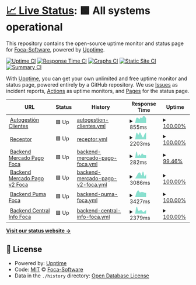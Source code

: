 # [📈 Live Status](https://Foca-Software.github.io/status): <!--live status--> **🟩 All systems operational**

This repository contains the open-source uptime monitor and status page for [Foca-Software](https://Foca-Software.github.io/status), powered by [Upptime](https://github.com/upptime/upptime).

[![Uptime CI](https://github.com/Foca-Software/status/workflows/Uptime%20CI/badge.svg)](https://github.com/Foca-Software/status/actions?query=workflow%3A%22Uptime+CI%22)
[![Response Time CI](https://github.com/Foca-Software/status/workflows/Response%20Time%20CI/badge.svg)](https://github.com/Foca-Software/status/actions?query=workflow%3A%22Response+Time+CI%22)
[![Graphs CI](https://github.com/Foca-Software/status/workflows/Graphs%20CI/badge.svg)](https://github.com/Foca-Software/status/actions?query=workflow%3A%22Graphs+CI%22)
[![Static Site CI](https://github.com/Foca-Software/status/workflows/Static%20Site%20CI/badge.svg)](https://github.com/Foca-Software/status/actions?query=workflow%3A%22Static+Site+CI%22)
[![Summary CI](https://github.com/Foca-Software/status/workflows/Summary%20CI/badge.svg)](https://github.com/Foca-Software/status/actions?query=workflow%3A%22Summary+CI%22)

With [Upptime](https://upptime.js.org), you can get your own unlimited and free uptime monitor and status page, powered entirely by a GitHub repository. We use [Issues](https://github.com/Foca-Software/status/issues) as incident reports, [Actions](https://github.com/Foca-Software/status/actions) as uptime monitors, and [Pages](https://Foca-Software.github.io/status) for the status page.

<!--start: status pages-->
<!-- This summary is generated by Upptime (https://github.com/upptime/upptime) -->
<!-- Do not edit this manually, your changes will be overwritten -->
<!-- prettier-ignore -->
| URL | Status | History | Response Time | Uptime |
| --- | ------ | ------- | ------------- | ------ |
| <img alt="" src="https://icons.duckduckgo.com/ip3/sacautogestion.focasoftware.com.ico" height="13"> [Autogestión Clientes](https://sacautogestion.focasoftware.com/index) | 🟩 Up | [autogestion-clientes.yml](https://github.com/Foca-Software/status/commits/HEAD/history/autogestion-clientes.yml) | <details><summary><img alt="Response time graph" src="./graphs/autogestion-clientes/response-time-week.png" height="20"> 855ms</summary><br><a href="https://status.focasoftware.com/history/autogestion-clientes"><img alt="Response time 1002" src="https://img.shields.io/endpoint?url=https%3A%2F%2Fraw.githubusercontent.com%2FFoca-Software%2Fstatus%2FHEAD%2Fapi%2Fautogestion-clientes%2Fresponse-time.json"></a><br><a href="https://status.focasoftware.com/history/autogestion-clientes"><img alt="24-hour response time 857" src="https://img.shields.io/endpoint?url=https%3A%2F%2Fraw.githubusercontent.com%2FFoca-Software%2Fstatus%2FHEAD%2Fapi%2Fautogestion-clientes%2Fresponse-time-day.json"></a><br><a href="https://status.focasoftware.com/history/autogestion-clientes"><img alt="7-day response time 855" src="https://img.shields.io/endpoint?url=https%3A%2F%2Fraw.githubusercontent.com%2FFoca-Software%2Fstatus%2FHEAD%2Fapi%2Fautogestion-clientes%2Fresponse-time-week.json"></a><br><a href="https://status.focasoftware.com/history/autogestion-clientes"><img alt="30-day response time 821" src="https://img.shields.io/endpoint?url=https%3A%2F%2Fraw.githubusercontent.com%2FFoca-Software%2Fstatus%2FHEAD%2Fapi%2Fautogestion-clientes%2Fresponse-time-month.json"></a><br><a href="https://status.focasoftware.com/history/autogestion-clientes"><img alt="1-year response time 874" src="https://img.shields.io/endpoint?url=https%3A%2F%2Fraw.githubusercontent.com%2FFoca-Software%2Fstatus%2FHEAD%2Fapi%2Fautogestion-clientes%2Fresponse-time-year.json"></a></details> | <details><summary><a href="https://status.focasoftware.com/history/autogestion-clientes">100.00%</a></summary><a href="https://status.focasoftware.com/history/autogestion-clientes"><img alt="All-time uptime 99.49%" src="https://img.shields.io/endpoint?url=https%3A%2F%2Fraw.githubusercontent.com%2FFoca-Software%2Fstatus%2FHEAD%2Fapi%2Fautogestion-clientes%2Fuptime.json"></a><br><a href="https://status.focasoftware.com/history/autogestion-clientes"><img alt="24-hour uptime 100.00%" src="https://img.shields.io/endpoint?url=https%3A%2F%2Fraw.githubusercontent.com%2FFoca-Software%2Fstatus%2FHEAD%2Fapi%2Fautogestion-clientes%2Fuptime-day.json"></a><br><a href="https://status.focasoftware.com/history/autogestion-clientes"><img alt="7-day uptime 100.00%" src="https://img.shields.io/endpoint?url=https%3A%2F%2Fraw.githubusercontent.com%2FFoca-Software%2Fstatus%2FHEAD%2Fapi%2Fautogestion-clientes%2Fuptime-week.json"></a><br><a href="https://status.focasoftware.com/history/autogestion-clientes"><img alt="30-day uptime 99.49%" src="https://img.shields.io/endpoint?url=https%3A%2F%2Fraw.githubusercontent.com%2FFoca-Software%2Fstatus%2FHEAD%2Fapi%2Fautogestion-clientes%2Fuptime-month.json"></a><br><a href="https://status.focasoftware.com/history/autogestion-clientes"><img alt="1-year uptime 98.72%" src="https://img.shields.io/endpoint?url=https%3A%2F%2Fraw.githubusercontent.com%2FFoca-Software%2Fstatus%2FHEAD%2Fapi%2Fautogestion-clientes%2Fuptime-year.json"></a></details>
| <img alt="" src="https://icons.duckduckgo.com/ip3/receptordebocloud.debo-cloud.com.ico" height="13"> [Receptor](https://receptordebocloud.debo-cloud.com/api-recepcion/test) | 🟩 Up | [receptor.yml](https://github.com/Foca-Software/status/commits/HEAD/history/receptor.yml) | <details><summary><img alt="Response time graph" src="./graphs/receptor/response-time-week.png" height="20"> 2203ms</summary><br><a href="https://status.focasoftware.com/history/receptor"><img alt="Response time 793" src="https://img.shields.io/endpoint?url=https%3A%2F%2Fraw.githubusercontent.com%2FFoca-Software%2Fstatus%2FHEAD%2Fapi%2Freceptor%2Fresponse-time.json"></a><br><a href="https://status.focasoftware.com/history/receptor"><img alt="24-hour response time 3440" src="https://img.shields.io/endpoint?url=https%3A%2F%2Fraw.githubusercontent.com%2FFoca-Software%2Fstatus%2FHEAD%2Fapi%2Freceptor%2Fresponse-time-day.json"></a><br><a href="https://status.focasoftware.com/history/receptor"><img alt="7-day response time 2203" src="https://img.shields.io/endpoint?url=https%3A%2F%2Fraw.githubusercontent.com%2FFoca-Software%2Fstatus%2FHEAD%2Fapi%2Freceptor%2Fresponse-time-week.json"></a><br><a href="https://status.focasoftware.com/history/receptor"><img alt="30-day response time 2283" src="https://img.shields.io/endpoint?url=https%3A%2F%2Fraw.githubusercontent.com%2FFoca-Software%2Fstatus%2FHEAD%2Fapi%2Freceptor%2Fresponse-time-month.json"></a><br><a href="https://status.focasoftware.com/history/receptor"><img alt="1-year response time 878" src="https://img.shields.io/endpoint?url=https%3A%2F%2Fraw.githubusercontent.com%2FFoca-Software%2Fstatus%2FHEAD%2Fapi%2Freceptor%2Fresponse-time-year.json"></a></details> | <details><summary><a href="https://status.focasoftware.com/history/receptor">100.00%</a></summary><a href="https://status.focasoftware.com/history/receptor"><img alt="All-time uptime 99.31%" src="https://img.shields.io/endpoint?url=https%3A%2F%2Fraw.githubusercontent.com%2FFoca-Software%2Fstatus%2FHEAD%2Fapi%2Freceptor%2Fuptime.json"></a><br><a href="https://status.focasoftware.com/history/receptor"><img alt="24-hour uptime 100.00%" src="https://img.shields.io/endpoint?url=https%3A%2F%2Fraw.githubusercontent.com%2FFoca-Software%2Fstatus%2FHEAD%2Fapi%2Freceptor%2Fuptime-day.json"></a><br><a href="https://status.focasoftware.com/history/receptor"><img alt="7-day uptime 100.00%" src="https://img.shields.io/endpoint?url=https%3A%2F%2Fraw.githubusercontent.com%2FFoca-Software%2Fstatus%2FHEAD%2Fapi%2Freceptor%2Fuptime-week.json"></a><br><a href="https://status.focasoftware.com/history/receptor"><img alt="30-day uptime 99.64%" src="https://img.shields.io/endpoint?url=https%3A%2F%2Fraw.githubusercontent.com%2FFoca-Software%2Fstatus%2FHEAD%2Fapi%2Freceptor%2Fuptime-month.json"></a><br><a href="https://status.focasoftware.com/history/receptor"><img alt="1-year uptime 99.02%" src="https://img.shields.io/endpoint?url=https%3A%2F%2Fraw.githubusercontent.com%2FFoca-Software%2Fstatus%2FHEAD%2Fapi%2Freceptor%2Fuptime-year.json"></a></details>
| <img alt="" src="https://icons.duckduckgo.com/ip3/mp.focasoftware.com.ico" height="13"> [Backend Mercado Pago Foca](http://mp.focasoftware.com/webservices/testFront) | 🟩 Up | [backend-mercado-pago-foca.yml](https://github.com/Foca-Software/status/commits/HEAD/history/backend-mercado-pago-foca.yml) | <details><summary><img alt="Response time graph" src="./graphs/backend-mercado-pago-foca/response-time-week.png" height="20"> 282ms</summary><br><a href="https://status.focasoftware.com/history/backend-mercado-pago-foca"><img alt="Response time 1673" src="https://img.shields.io/endpoint?url=https%3A%2F%2Fraw.githubusercontent.com%2FFoca-Software%2Fstatus%2FHEAD%2Fapi%2Fbackend-mercado-pago-foca%2Fresponse-time.json"></a><br><a href="https://status.focasoftware.com/history/backend-mercado-pago-foca"><img alt="24-hour response time 285" src="https://img.shields.io/endpoint?url=https%3A%2F%2Fraw.githubusercontent.com%2FFoca-Software%2Fstatus%2FHEAD%2Fapi%2Fbackend-mercado-pago-foca%2Fresponse-time-day.json"></a><br><a href="https://status.focasoftware.com/history/backend-mercado-pago-foca"><img alt="7-day response time 282" src="https://img.shields.io/endpoint?url=https%3A%2F%2Fraw.githubusercontent.com%2FFoca-Software%2Fstatus%2FHEAD%2Fapi%2Fbackend-mercado-pago-foca%2Fresponse-time-week.json"></a><br><a href="https://status.focasoftware.com/history/backend-mercado-pago-foca"><img alt="30-day response time 732" src="https://img.shields.io/endpoint?url=https%3A%2F%2Fraw.githubusercontent.com%2FFoca-Software%2Fstatus%2FHEAD%2Fapi%2Fbackend-mercado-pago-foca%2Fresponse-time-month.json"></a><br><a href="https://status.focasoftware.com/history/backend-mercado-pago-foca"><img alt="1-year response time 1366" src="https://img.shields.io/endpoint?url=https%3A%2F%2Fraw.githubusercontent.com%2FFoca-Software%2Fstatus%2FHEAD%2Fapi%2Fbackend-mercado-pago-foca%2Fresponse-time-year.json"></a></details> | <details><summary><a href="https://status.focasoftware.com/history/backend-mercado-pago-foca">99.46%</a></summary><a href="https://status.focasoftware.com/history/backend-mercado-pago-foca"><img alt="All-time uptime 99.79%" src="https://img.shields.io/endpoint?url=https%3A%2F%2Fraw.githubusercontent.com%2FFoca-Software%2Fstatus%2FHEAD%2Fapi%2Fbackend-mercado-pago-foca%2Fuptime.json"></a><br><a href="https://status.focasoftware.com/history/backend-mercado-pago-foca"><img alt="24-hour uptime 100.00%" src="https://img.shields.io/endpoint?url=https%3A%2F%2Fraw.githubusercontent.com%2FFoca-Software%2Fstatus%2FHEAD%2Fapi%2Fbackend-mercado-pago-foca%2Fuptime-day.json"></a><br><a href="https://status.focasoftware.com/history/backend-mercado-pago-foca"><img alt="7-day uptime 99.46%" src="https://img.shields.io/endpoint?url=https%3A%2F%2Fraw.githubusercontent.com%2FFoca-Software%2Fstatus%2FHEAD%2Fapi%2Fbackend-mercado-pago-foca%2Fuptime-week.json"></a><br><a href="https://status.focasoftware.com/history/backend-mercado-pago-foca"><img alt="30-day uptime 99.66%" src="https://img.shields.io/endpoint?url=https%3A%2F%2Fraw.githubusercontent.com%2FFoca-Software%2Fstatus%2FHEAD%2Fapi%2Fbackend-mercado-pago-foca%2Fuptime-month.json"></a><br><a href="https://status.focasoftware.com/history/backend-mercado-pago-foca"><img alt="1-year uptime 99.66%" src="https://img.shields.io/endpoint?url=https%3A%2F%2Fraw.githubusercontent.com%2FFoca-Software%2Fstatus%2FHEAD%2Fapi%2Fbackend-mercado-pago-foca%2Fuptime-year.json"></a></details>
| <img alt="" src="https://icons.duckduckgo.com/ip3/mercadopagocloud.focasoftware.com.ico" height="13"> [Backend Mercado Pago v2 Foca](https://mercadopagocloud.focasoftware.com/mercadopago/message-alive) | 🟩 Up | [backend-mercado-pago-v2-foca.yml](https://github.com/Foca-Software/status/commits/HEAD/history/backend-mercado-pago-v2-foca.yml) | <details><summary><img alt="Response time graph" src="./graphs/backend-mercado-pago-v2-foca/response-time-week.png" height="20"> 3086ms</summary><br><a href="https://status.focasoftware.com/history/backend-mercado-pago-v2-foca"><img alt="Response time 979" src="https://img.shields.io/endpoint?url=https%3A%2F%2Fraw.githubusercontent.com%2FFoca-Software%2Fstatus%2FHEAD%2Fapi%2Fbackend-mercado-pago-v2-foca%2Fresponse-time.json"></a><br><a href="https://status.focasoftware.com/history/backend-mercado-pago-v2-foca"><img alt="24-hour response time 3071" src="https://img.shields.io/endpoint?url=https%3A%2F%2Fraw.githubusercontent.com%2FFoca-Software%2Fstatus%2FHEAD%2Fapi%2Fbackend-mercado-pago-v2-foca%2Fresponse-time-day.json"></a><br><a href="https://status.focasoftware.com/history/backend-mercado-pago-v2-foca"><img alt="7-day response time 3086" src="https://img.shields.io/endpoint?url=https%3A%2F%2Fraw.githubusercontent.com%2FFoca-Software%2Fstatus%2FHEAD%2Fapi%2Fbackend-mercado-pago-v2-foca%2Fresponse-time-week.json"></a><br><a href="https://status.focasoftware.com/history/backend-mercado-pago-v2-foca"><img alt="30-day response time 2678" src="https://img.shields.io/endpoint?url=https%3A%2F%2Fraw.githubusercontent.com%2FFoca-Software%2Fstatus%2FHEAD%2Fapi%2Fbackend-mercado-pago-v2-foca%2Fresponse-time-month.json"></a><br><a href="https://status.focasoftware.com/history/backend-mercado-pago-v2-foca"><img alt="1-year response time 1007" src="https://img.shields.io/endpoint?url=https%3A%2F%2Fraw.githubusercontent.com%2FFoca-Software%2Fstatus%2FHEAD%2Fapi%2Fbackend-mercado-pago-v2-foca%2Fresponse-time-year.json"></a></details> | <details><summary><a href="https://status.focasoftware.com/history/backend-mercado-pago-v2-foca">100.00%</a></summary><a href="https://status.focasoftware.com/history/backend-mercado-pago-v2-foca"><img alt="All-time uptime 99.79%" src="https://img.shields.io/endpoint?url=https%3A%2F%2Fraw.githubusercontent.com%2FFoca-Software%2Fstatus%2FHEAD%2Fapi%2Fbackend-mercado-pago-v2-foca%2Fuptime.json"></a><br><a href="https://status.focasoftware.com/history/backend-mercado-pago-v2-foca"><img alt="24-hour uptime 100.00%" src="https://img.shields.io/endpoint?url=https%3A%2F%2Fraw.githubusercontent.com%2FFoca-Software%2Fstatus%2FHEAD%2Fapi%2Fbackend-mercado-pago-v2-foca%2Fuptime-day.json"></a><br><a href="https://status.focasoftware.com/history/backend-mercado-pago-v2-foca"><img alt="7-day uptime 100.00%" src="https://img.shields.io/endpoint?url=https%3A%2F%2Fraw.githubusercontent.com%2FFoca-Software%2Fstatus%2FHEAD%2Fapi%2Fbackend-mercado-pago-v2-foca%2Fuptime-week.json"></a><br><a href="https://status.focasoftware.com/history/backend-mercado-pago-v2-foca"><img alt="30-day uptime 99.64%" src="https://img.shields.io/endpoint?url=https%3A%2F%2Fraw.githubusercontent.com%2FFoca-Software%2Fstatus%2FHEAD%2Fapi%2Fbackend-mercado-pago-v2-foca%2Fuptime-month.json"></a><br><a href="https://status.focasoftware.com/history/backend-mercado-pago-v2-foca"><img alt="1-year uptime 99.91%" src="https://img.shields.io/endpoint?url=https%3A%2F%2Fraw.githubusercontent.com%2FFoca-Software%2Fstatus%2FHEAD%2Fapi%2Fbackend-mercado-pago-v2-foca%2Fuptime-year.json"></a></details>
| <img alt="" src="https://icons.duckduckgo.com/ip3/pumacloud.focasoftware.com.ico" height="13"> [Backend Puma Foca](https://pumacloud.focasoftware.com/puma/message-alive) | 🟩 Up | [backend-puma-foca.yml](https://github.com/Foca-Software/status/commits/HEAD/history/backend-puma-foca.yml) | <details><summary><img alt="Response time graph" src="./graphs/backend-puma-foca/response-time-week.png" height="20"> 3427ms</summary><br><a href="https://status.focasoftware.com/history/backend-puma-foca"><img alt="Response time 953" src="https://img.shields.io/endpoint?url=https%3A%2F%2Fraw.githubusercontent.com%2FFoca-Software%2Fstatus%2FHEAD%2Fapi%2Fbackend-puma-foca%2Fresponse-time.json"></a><br><a href="https://status.focasoftware.com/history/backend-puma-foca"><img alt="24-hour response time 3715" src="https://img.shields.io/endpoint?url=https%3A%2F%2Fraw.githubusercontent.com%2FFoca-Software%2Fstatus%2FHEAD%2Fapi%2Fbackend-puma-foca%2Fresponse-time-day.json"></a><br><a href="https://status.focasoftware.com/history/backend-puma-foca"><img alt="7-day response time 3427" src="https://img.shields.io/endpoint?url=https%3A%2F%2Fraw.githubusercontent.com%2FFoca-Software%2Fstatus%2FHEAD%2Fapi%2Fbackend-puma-foca%2Fresponse-time-week.json"></a><br><a href="https://status.focasoftware.com/history/backend-puma-foca"><img alt="30-day response time 2904" src="https://img.shields.io/endpoint?url=https%3A%2F%2Fraw.githubusercontent.com%2FFoca-Software%2Fstatus%2FHEAD%2Fapi%2Fbackend-puma-foca%2Fresponse-time-month.json"></a><br><a href="https://status.focasoftware.com/history/backend-puma-foca"><img alt="1-year response time 1039" src="https://img.shields.io/endpoint?url=https%3A%2F%2Fraw.githubusercontent.com%2FFoca-Software%2Fstatus%2FHEAD%2Fapi%2Fbackend-puma-foca%2Fresponse-time-year.json"></a></details> | <details><summary><a href="https://status.focasoftware.com/history/backend-puma-foca">100.00%</a></summary><a href="https://status.focasoftware.com/history/backend-puma-foca"><img alt="All-time uptime 97.46%" src="https://img.shields.io/endpoint?url=https%3A%2F%2Fraw.githubusercontent.com%2FFoca-Software%2Fstatus%2FHEAD%2Fapi%2Fbackend-puma-foca%2Fuptime.json"></a><br><a href="https://status.focasoftware.com/history/backend-puma-foca"><img alt="24-hour uptime 100.00%" src="https://img.shields.io/endpoint?url=https%3A%2F%2Fraw.githubusercontent.com%2FFoca-Software%2Fstatus%2FHEAD%2Fapi%2Fbackend-puma-foca%2Fuptime-day.json"></a><br><a href="https://status.focasoftware.com/history/backend-puma-foca"><img alt="7-day uptime 100.00%" src="https://img.shields.io/endpoint?url=https%3A%2F%2Fraw.githubusercontent.com%2FFoca-Software%2Fstatus%2FHEAD%2Fapi%2Fbackend-puma-foca%2Fuptime-week.json"></a><br><a href="https://status.focasoftware.com/history/backend-puma-foca"><img alt="30-day uptime 99.64%" src="https://img.shields.io/endpoint?url=https%3A%2F%2Fraw.githubusercontent.com%2FFoca-Software%2Fstatus%2FHEAD%2Fapi%2Fbackend-puma-foca%2Fuptime-month.json"></a><br><a href="https://status.focasoftware.com/history/backend-puma-foca"><img alt="1-year uptime 96.31%" src="https://img.shields.io/endpoint?url=https%3A%2F%2Fraw.githubusercontent.com%2FFoca-Software%2Fstatus%2FHEAD%2Fapi%2Fbackend-puma-foca%2Fuptime-year.json"></a></details>
| <img alt="" src="https://icons.duckduckgo.com/ip3/centralinfo.focasoftware.com.ico" height="13"> [Backend Central Info Foca](https://centralinfo.focasoftware.com/message-alive) | 🟩 Up | [backend-central-info-foca.yml](https://github.com/Foca-Software/status/commits/HEAD/history/backend-central-info-foca.yml) | <details><summary><img alt="Response time graph" src="./graphs/backend-central-info-foca/response-time-week.png" height="20"> 2379ms</summary><br><a href="https://status.focasoftware.com/history/backend-central-info-foca"><img alt="Response time 940" src="https://img.shields.io/endpoint?url=https%3A%2F%2Fraw.githubusercontent.com%2FFoca-Software%2Fstatus%2FHEAD%2Fapi%2Fbackend-central-info-foca%2Fresponse-time.json"></a><br><a href="https://status.focasoftware.com/history/backend-central-info-foca"><img alt="24-hour response time 3030" src="https://img.shields.io/endpoint?url=https%3A%2F%2Fraw.githubusercontent.com%2FFoca-Software%2Fstatus%2FHEAD%2Fapi%2Fbackend-central-info-foca%2Fresponse-time-day.json"></a><br><a href="https://status.focasoftware.com/history/backend-central-info-foca"><img alt="7-day response time 2379" src="https://img.shields.io/endpoint?url=https%3A%2F%2Fraw.githubusercontent.com%2FFoca-Software%2Fstatus%2FHEAD%2Fapi%2Fbackend-central-info-foca%2Fresponse-time-week.json"></a><br><a href="https://status.focasoftware.com/history/backend-central-info-foca"><img alt="30-day response time 2807" src="https://img.shields.io/endpoint?url=https%3A%2F%2Fraw.githubusercontent.com%2FFoca-Software%2Fstatus%2FHEAD%2Fapi%2Fbackend-central-info-foca%2Fresponse-time-month.json"></a><br><a href="https://status.focasoftware.com/history/backend-central-info-foca"><img alt="1-year response time 1025" src="https://img.shields.io/endpoint?url=https%3A%2F%2Fraw.githubusercontent.com%2FFoca-Software%2Fstatus%2FHEAD%2Fapi%2Fbackend-central-info-foca%2Fresponse-time-year.json"></a></details> | <details><summary><a href="https://status.focasoftware.com/history/backend-central-info-foca">100.00%</a></summary><a href="https://status.focasoftware.com/history/backend-central-info-foca"><img alt="All-time uptime 99.02%" src="https://img.shields.io/endpoint?url=https%3A%2F%2Fraw.githubusercontent.com%2FFoca-Software%2Fstatus%2FHEAD%2Fapi%2Fbackend-central-info-foca%2Fuptime.json"></a><br><a href="https://status.focasoftware.com/history/backend-central-info-foca"><img alt="24-hour uptime 100.00%" src="https://img.shields.io/endpoint?url=https%3A%2F%2Fraw.githubusercontent.com%2FFoca-Software%2Fstatus%2FHEAD%2Fapi%2Fbackend-central-info-foca%2Fuptime-day.json"></a><br><a href="https://status.focasoftware.com/history/backend-central-info-foca"><img alt="7-day uptime 100.00%" src="https://img.shields.io/endpoint?url=https%3A%2F%2Fraw.githubusercontent.com%2FFoca-Software%2Fstatus%2FHEAD%2Fapi%2Fbackend-central-info-foca%2Fuptime-week.json"></a><br><a href="https://status.focasoftware.com/history/backend-central-info-foca"><img alt="30-day uptime 99.64%" src="https://img.shields.io/endpoint?url=https%3A%2F%2Fraw.githubusercontent.com%2FFoca-Software%2Fstatus%2FHEAD%2Fapi%2Fbackend-central-info-foca%2Fuptime-month.json"></a><br><a href="https://status.focasoftware.com/history/backend-central-info-foca"><img alt="1-year uptime 99.91%" src="https://img.shields.io/endpoint?url=https%3A%2F%2Fraw.githubusercontent.com%2FFoca-Software%2Fstatus%2FHEAD%2Fapi%2Fbackend-central-info-foca%2Fuptime-year.json"></a></details>

<!--end: status pages-->

[**Visit our status website →**](https://Foca-Software.github.io/status)

## 📄 License

- Powered by: [Upptime](https://github.com/upptime/upptime)
- Code: [MIT](./LICENSE) © [Foca-Software](https://Foca-Software.github.io/status)
- Data in the `./history` directory: [Open Database License](https://opendatacommons.org/licenses/odbl/1-0/)
